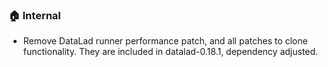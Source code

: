 ### 🏠 Internal

- Remove DataLad runner performance patch, and all patches to clone
  functionality. They are included in datalad-0.18.1, dependency adjusted.
